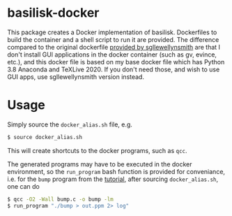 # basilisk-docker

This package creates a Docker implementation of basilisk. Dockerfiles to build the container and a shell script to run it are provided.
The difference compared to the original dockerfile [provided by sgllewellynsmith](https://github.com/sgllewellynsmith/basilisk-docker) are that
I don't install GUI applications in the docker container (such as gv, evince, etc.), and this docker file is based on my base docker file
which has Python 3.8 Anaconda and TeXLive 2020. If you don't need those, and wish to use GUI apps, use sgllewellynsmith version instead.

# Usage

Simply source the `docker_alias.sh` file, e.g.

```bash
$ source docker_alias.sh
```

This will create shortcuts to the docker programs, such as `qcc`.

The generated programs may have to be executed in the docker environment, so the `run_program` bash function is provided for
conveniance, i.e. for the `bump` program from the [tutorial](http://basilisk.fr/Tutorial), after sourcing `docker_alias.sh`, one
can do

```bash
$ qcc -O2 -Wall bump.c -o bump -lm
$ run_program "./bump > out.ppm 2> log"
```
